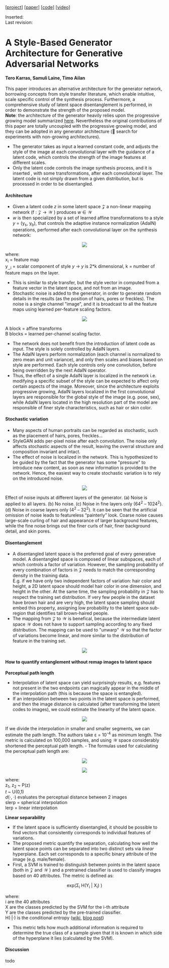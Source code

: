 [[project](https://research.nvidia.com/publication/2019-06_A-Style-Based-Generator)] [[paper](https://arxiv.org/abs/1812.04948)] [[code](https://github.com/NVlabs/stylegan)] [[video](https://www.youtube.com/watch?v=kSLJriaOumA&feature=youtu.be)]

Inserted:<br>
Last revision:

# A Style-Based Generator Architecture for Generative Adversarial Networks
**Tero Karras, Samuli Laine, Timo Ailan**
<br>
<br>
This paper introduces an alternative architecture for the generator network, borrowing concepts from style transfer literature, which enable intuitive, scale specific control of the synthesis process. Furthermore, a comprehensive study of latent space disentanglement is performed, in order to demonstrate the strength of the proposed model.<br>**Note**: the architecture of the generator heavily relies upon the progressive growing model summarized [here](Karras_2018.md). Nevertheless the original contributions of this paper are totally uncoupled with the progressive growing model, and they can be adopted in any generator architecture (:telescope: search for experiments with non-growing architectures).
- The generator takes as input a learned constant code, and adjusts the style of the image at each convolutional layer with the guidance of a latent code, which controls the strength of the image features at different scales.
- Only the latent code controls the image synthesis process, and it is inserted , with some transformations, after each convolutional layer. The latent code is not simply drawn from a given distribution, but is processed in order to be disentangled.

#### Architecture

- Given a latent code _z_ in some latent space &Zscr; a non-linear mapping network (f : &Zscr; &rarr; &Wscr; ) produces _w_ &in; &Wscr;
- _w_ is then specialized by a set of learned affine transformations to a style _y_ = (y<sub>s</sub>, y<sub>b</sub>), that controls the adaptive instance normalization (AdaIN) operations, performed after each convolutional layer on the synthesis network:
<p align="center">
  <img src="img/karras2019_eq1.png">
</p>

where:\
x<sub>i</sub> = feature map\
y<sub>&#95;,i</sub> = scalar component of style _y_ &rarr; _y_ is 2*k dimensional, k = number of feature maps on the layer.

- This is similar to style transfer, but the style vector in computed from a feature vector in the latent space, and not from an image.
- Stochastic noise is added to the generator, in order to generate random details in the results (as the position of hairs, pores or freckles). The noise is a single channel "image", and it is broadcast to all the feature maps using learned per-feature scaling factors.
<p align="center">
  <img src="img/karras2019_model.png">
</p>

A block = affine transforms\
B blocks = learned per-channel scaling factor.

- The network does not benefit from the introduction of latent code as input. The style is solely controlled by AdaIN layers.
- The AdaIN layers perform normalization (each channel is normalized to zero mean and unit variance), and only then scales and biases based on style are performed. Each style controls only one convolution, before being overridden by the next AdaIN operator.
- Thus, the effect of a single AdaIN layer is localized in the network i.e. modifying a specific subset of the style can be expected to affect only certain aspects of the image. Moreover, since the architecture exploits progressive growing, AdaIN layers localized in the first convolutional layers are responsible for the global style of the image (e.g. pose, sex), while AdaIN layers located in the high resolution part of the model are responsible of finer style characteristics, such as hair or skin color.

#### Stochastic variation
- Many aspects of human portraits can be regarded as stochastic, such as the placement of hairs, pores, freckles...
- StyleGAN adds per-pixel noise after each convolution. The noise only affects stochastic aspects of the result, leaving the overral structure and composition invariant and intact.
- The effect of noise is localized in the network. This is hypothesized to be guided by the fact that the generator has some "pressure" to introduce new content, as soon as new information is provided to the network. Hence, the easiest way to create stochastic variation is to rely on the introduced noise.
<p align="center">
  <img src="img/karras2019_noise.png">
</p>
Effect of noise inputs at different layers of the generator. (a) Noise is applied to all layers. (b) No noise. (c) Noise in fine layers only (64<sup>2</sup> – 1024<sup>2</sup>). (d) Noise in coarse layers only (4<sup>2</sup> – 32<sup>2</sup>). It can be seen that the artificial omission of noise leads to featureless “painterly” look. Coarse noise causes large-scale curling of hair and appearance of larger background features, while the fine noise brings out the finer curls of hair, finer background detail, and skin pores.

#### Disentanglement
- A disentangled latent space is the preferred goal of every generative model. A disentangled space is composed of linear subspaces, each of which controls a factor of variation. However, the sampling probability of every combination of factors in &Zscr; needs to match the corresponding density in the training data.<br>E.g. if we have only two independent factors of variation: hair color and height, a 2D latent space should model hair color in one dimension, and height in the other. At the same time, the sampling probability in &Zscr; has to respect the training set distribution. If very few people in the dataset have brown hair and are very high, the latent space sampling should embed this property, assigning low probability to the latent space sub-region that identifies tall brown-haired people.
- The mapping from &Zscr; to &Wscr; is benefical, because the intermediate latent space &Wscr; does not have to support sampling according to any fixed distribution. The mapping can be used to "unwarp" &Wscr; so that the factor of variations become linear, and more similar to the distribution of feature in the training set.
<p align="center">
  <img src="img/karras2019_untanglement.png">
</p>

#### How to quantify entanglement without remap images to latent space
**Perceptual path length**
- Interpolation of latent space can yield surprisingly results, e.g. features not present in the two endpoints can magically appear in the middle of the interpolation path (this is because the space is entangled).
- If an interpolation between two points in the latent space is performed, and then the image distance is calculated (after transforming the latent codes to images), we could estimate the linearity of the latent space.
<p align="center">
<img src="img/karras2019_latent_space.jpg">
</p>
If we divide the interpolation in smaller and smaller segments, we can estimate the path length. The authors take &epsilon; = 10<sup>-4</sup> as minimum length. The metric is calculated on 100,000 samples, and using &Wscr; space considerably shortened the perceptual path length.
- The formulas used for calculating the perceptual path length are:
<p align="center">
<img src="img/karras2019_eq2.png">
</p>
<p align="center">
<img src="img/karras2019_eq3.png">
</p>

where:\
z<sub>1</sub>, z<sub>2</sub> ~ P(z)\
_t_ ~ U(0,1)\
_d_(&middot;, &middot;) evaluates the perceptual distance between 2 images\
slerp = spherical interpolation\
lerp = linear interpolation

**Linear separability**
- If the latent space is sufficiently disentangled, it should be possible to find vectors that consistently corresponds to individual features of variations.
- The proposed metric quantify the separation, calculating how well the latent space points can be separated into two distinct sets via _linear_ hyperplane. Each set corresponds to a specific binary attribute of the image (e.g. male/female).
- First, a SVM is trained to distinguish between points in the latent space (both in &Zscr; and &Wscr; ) and a pretrained classifier is used to classify images based on 40 attributes. The metric is defined as:
<p align="center">
exp(&Sigma;<sub>i</sub> H(Y<sub>i</sub> | X<sub>i</sub>) )
</p>

  where:\
  i are the 40 attributes\
  X are the classes predicted by the SVM for the i-th attribute\
  Y are the classes predicted by the pre-trained classifier.\
  H(&middot;|&middot;) is the conditional entropy ([wiki](https://en.wikipedia.org/wiki/Conditional_entropy), [blog post](https://math.stackexchange.com/questions/770709/understanding-conditional-entropy-intuitively-hyx-x-vs-hyx))

- This metric tells how much additional information is required to determine the true class of a sample given that it is known in which side of the hyperplane it lies (calculated by the SVM).

#### Discussion
todo 
